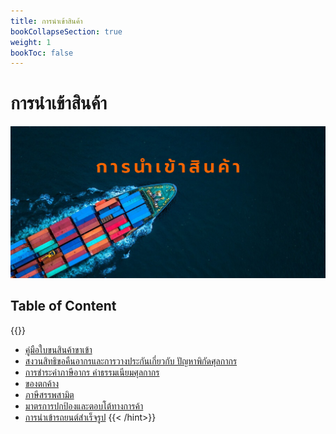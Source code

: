 ```yaml
---
title: การนำเข้าสินค้า
bookCollapseSection: true
weight: 1
bookToc: false
---
```


การนำเข้าสินค้า
===

![](https://github.com/dragon-library/library/raw/master/img/import.png)

## Table of Content

{{<hint warning>}}
-   [คู่มือใบขนสินค้าขาเข้า](/knowledge-center/customs-clearance/docs/import/import-guide/)
-   [สงวนสิทธิขอคืนอากรและการวางประกันเกี่ยวกับ ปัญหาพิกัดศุลกากร](/knowledge-center/customs-clearance/docs/import/reserve-hs/)
-   [การชำระค่าภาษีอากร ค่าธรรมเนียมศุลกากร](/knowledge-center/customs-clearance/docs/import/payment/)
-   [ของตกค้าง](/knowledge-center/customs-clearance/docs/import/overtime-goods/)
-   [ภาษีสรรพสามิต](/knowledge-center/customs-clearance/docs/import/excise/)
-   [มาตรการปกป้องและตอบโต้ทางการค้า](/knowledge-center/customs-clearance/docs/import/trade-protection/)
-   [การนำเข้ารถยนต์สำเร็จรูป](/knowledge-center/customs-clearance/docs/import/import_car/)
{{< /hint>}}